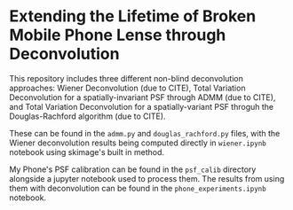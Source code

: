 # Extending the Lifetime of Broken Mobile Phone Lense through Deconvolution

This repository includes three different non-blind deconvolution approaches: Wiener Deconvolution (due to CITE), Total Variation Deconvolution for a spatially-invariant PSF through ADMM (due to CITE), and Total Variation Deconvolution for a spatially-variant PSF throguh the Douglas-Rachford algorithm (due to CITE).

These can be found in the `admm.py` and `douglas_rachford.py` files, with the Wiener deconvolution results being computed directly in `wiener.ipynb` notebook using skimage's built in method.

My Phone's PSF calibration can be found in the `psf_calib` directory alongside a jupyter notebook used to process them. The results from using them with deconvolution can be found in the `phone_experiments.ipynb` notebook.